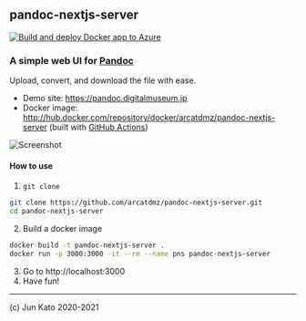 ## pandoc-nextjs-server

[![Build and deploy Docker app to Azure](https://github.com/arcatdmz/pandoc-nextjs-server/workflows/Build%20and%20deploy%20Docker%20app%20to%20Azure/badge.svg)](https://github.com/arcatdmz/pandoc-nextjs-server/actions?query=workflow%3Adeploy)

### A simple web UI for [Pandoc](https://pandoc.org/)

Upload, convert, and download the file with ease.

- Demo site: https://pandoc.digitalmuseum.jp
- Docker image: http://hub.docker.com/repository/docker/arcatdmz/pandoc-nextjs-server (built with [GitHub Actions]())

![Screenshot](https://i.gyazo.com/9ad5ea13216154750470b0659157facb.png)

#### How to use

1. `git clone`

```sh
git clone https://github.com/arcatdmz/pandoc-nextjs-server.git
cd pandoc-nextjs-server
```

2. Build a docker image

```sh
docker build -t pandoc-nextjs-server .
docker run -p 3000:3000 -it --rm --name pns pandoc-nextjs-server
```

3. Go to http://localhost:3000
4. Have fun!

---

(c) Jun Kato 2020-2021
